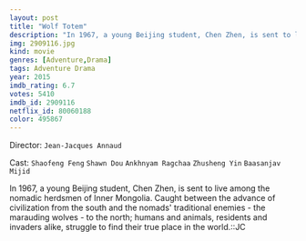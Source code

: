 ```yaml
---
layout: post
title: "Wolf Totem"
description: "In 1967, a young Beijing student, Chen Zhen, is sent to live among the nomadic herdsmen of Inner Mongolia. Caught between the advance of civilization from the south and the nomads' traditional enemies - the marauding wolves - to the north; humans and animals, residents and invaders alike, struggle to find their true place in the world..."
img: 2909116.jpg
kind: movie
genres: [Adventure,Drama]
tags: Adventure Drama 
year: 2015
imdb_rating: 6.7
votes: 5410
imdb_id: 2909116
netflix_id: 80060188
color: 495867
---
```

Director: `Jean-Jacques Annaud`  

Cast: `Shaofeng Feng` `Shawn Dou` `Ankhnyam Ragchaa` `Zhusheng Yin` `Baasanjav Mijid` 

In 1967, a young Beijing student, Chen Zhen, is sent to live among the nomadic herdsmen of Inner Mongolia. Caught between the advance of civilization from the south and the nomads' traditional enemies - the marauding wolves - to the north; humans and animals, residents and invaders alike, struggle to find their true place in the world.::JC